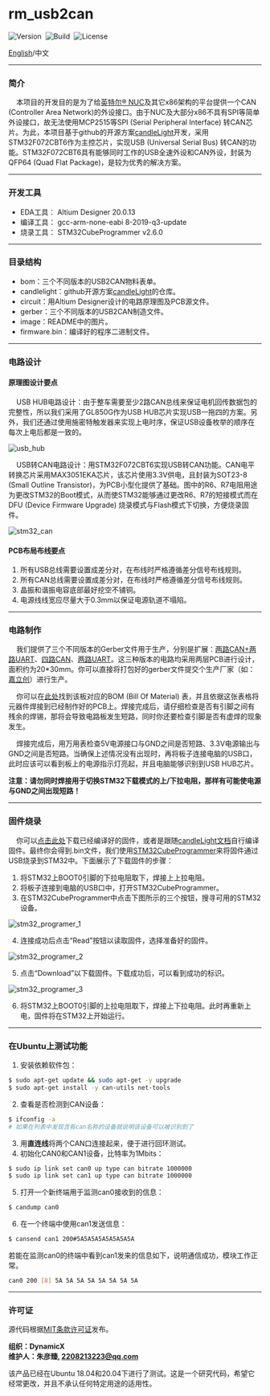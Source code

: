 # rm_usb2can

![Version](https://img.shields.io/badge/Version-1.0.3-brightgreen.svg)&nbsp;&nbsp;![Build](https://img.shields.io/badge/Build-Passed-success.svg)&nbsp;&nbsp;![License](https://img.shields.io/badge/License-MIT-blue.svg)

[English](https://github.com/rm-controls/rm_usb2can/blob/main/README.md)/中文

***

### 简介

&nbsp;&nbsp;&nbsp;&nbsp;本项目的开发目的是为了给[英特尔® NUC](https://www.intel.cn/content/www/cn/zh/products/details/nuc.html)及其它x86架构的平台提供一个CAN (Controller Area Network)的外设接口。由于NUC及大部分x86不具有SPI等简单外设接口，故无法使用MCP2515等SPI (Serial Peripheral Interface) 转CAN芯片。为此，本项目基于github的开源方案[candleLight](https://github.com/candle-usb/candleLight_fw/tree/master)开发，采用STM32F072CBT6作为主控芯片，实现USB (Universal Serial Bus) 转CAN的功能。STM32F072CBT6具有能够同时工作的USB全速外设和CAN外设，封装为QFP64 (Quad Flat Package)，是较为优秀的解决方案。

***

### 开发工具

+ EDA工具： Altium Designer 20.0.13
+ 编译工具： gcc-arm-none-eabi  8-2019-q3-update
+ 烧录工具： STM32CubeProgrammer v2.6.0

***

### 目录结构

+ bom：三个不同版本的USB2CAN物料表单。
+ candlelight：github开源方案[candleLight](https://github.com/candle-usb/candleLight_fw/tree/master)的仓库。
+ circuit：用Altium Designer设计的电路原理图及PCB源文件。
+ gerber：三个不同版本的USB2CAN制造文件。
+ image：README中的图片。
+ firmware.bin：编译好的程序二进制文件。

***

### 电路设计

#### 原理图设计要点

&nbsp;&nbsp;&nbsp;&nbsp;USB HUB电路设计：由于整车需要至少2路CAN总线来保证电机回传数据包的完整性，所以我们采用了GL850G作为USB HUB芯片实现USB一拖四的方案。另外，我们还通过使用施密特触发器来实现上电时序，保证USB设备枚举的顺序在每次上电后都是一致的。

![usb_hub](https://raw.githubusercontent.com/rm-controls/rm_usb2can/main/image/usb_hub.png)

&nbsp;&nbsp;&nbsp;&nbsp;USB转CAN电路设计：用STM32F072CBT6实现USB转CAN功能。CAN电平转换芯片采用MAX3051EKA芯片，该芯片使用3.3V供电，且封装为SOT23-8 (Small Outline Transistor)，为PCB小型化提供了基础。图中的R6、R7电阻用途为更改STM32的Boot模式，从而使STM32能够通过更改R6、R7的短接模式而在DFU (Device Firmware Upgrade) 烧录模式与Flash模式下切换，方便烧录固件。

![stm32_can](https://raw.githubusercontent.com/rm-controls/rm_usb2can/main/image/stm32_can.png)

#### PCB布局布线要点

1. 所有USB总线需要设置成差分对，在布线时严格遵循差分信号布线规则。
2. 所有CAN总线需要设置成差分对，在布线时严格遵循差分信号布线规则。
3. 晶振和谐振电容底部最好挖空不铺铜。
4. 电源线线宽应尽量大于0.3mm以保证电源轨道不塌陷。

***

### 电路制作

&nbsp;&nbsp;&nbsp;&nbsp;我们提供了三个不同版本的Gerber文件用于生产，分别是扩展：[两路CAN+两路UART](https://github.com/rm-controls/rm_usb2can/tree/main/gerber/2CAN%2B2UART)、[四路CAN](https://github.com/rm-controls/rm_usb2can/tree/main/gerber/4CAN)、[两路UART](https://github.com/rm-controls/rm_usb2can/tree/main/gerber/2UART)。这三种版本的电路均采用两层PCB进行设计，面积约为20*30mm。你可以直接将打包好的gerber文件提交个生产厂家（如：[嘉立创](https://www.jlc.com/#)）进行生产。

&nbsp;&nbsp;&nbsp;&nbsp;你可以在[此处](https://github.com/rm-controls/rm_usb2can/tree/main/bom)找到该板对应的BOM (Bill Of Material) 表，并且依据这张表格将元器件焊接到已经制作好的PCB上。焊接完成后，请仔细检查是否有引脚之间有残余的焊锡，那将会导致电路板发生短路，同时你还要检查引脚是否有虚焊的现象发生。

&nbsp;&nbsp;&nbsp;&nbsp;焊接完成后，用万用表检查5V电源接口与GND之间是否短路、3.3V电源输出与GND之间是否短路。当确保上述情况没有出现时，再将板子连接电脑的USB口，此时应该可以看到板上的电源指示灯亮起，并且电脑能够识别到USB HUB芯片。

**注意：请勿同时焊接用于切换STM32下载模式的上/下拉电阻，那样有可能使电源与GND之间出现短路！**

***

### 固件烧录

&nbsp;&nbsp;&nbsp;&nbsp;你可以[点击此处](https://raw.githubusercontent.com/rm-controls/rm_usb2can/main/firmware.bin)下载已经编译好的固件，或者是跟随[candleLight文档](https://github.com/candle-usb/candleLight_fw/tree/master#building)自行编译固件。最终你会得到.bin文件，我们使用[STM32CubeProgrammer](https://www.st.com/zh/development-tools/stm32cubeprog.html)来将固件通过USB烧录到STM32中。下面展示了下载固件的步骤：

1. 将STM32上BOOT0引脚的下拉电阻取下，焊接上上拉电阻。
2. 将板子连接到电脑的USB口中，打开STM32CubeProgrammer。
3. 在STM32CubeProgrammer中点击下图所示的三个按钮，搜寻可用的STM32设备。

![stm32_programer_1](https://raw.githubusercontent.com/rm-controls/rm_usb2can/main/image/stm32_programer_1.png)

4. 连接成功后点击“Read”按钮以读取固件，选择准备好的固件。

![stm32_programer_2](https://raw.githubusercontent.com/rm-controls/rm_usb2can/main/image/stm32_programer_2.png)

5. 点击“Download”以下载固件。下载成功后，可以看到成功的标识。

![stm32_programer_3](https://raw.githubusercontent.com/rm-controls/rm_usb2can/main/image/stm32_programer_3.png)

6. 将STM32上BOOT0引脚的上拉电阻取下，焊接上下拉电阻。此时再重新上电，固件将在STM32上开始运行。

***

### 在Ubuntu上测试功能

1. 安装依赖软件包：

```bash
$ sudo apt-get update && sudo apt-get -y upgrade
$ sudo apt-get install -y can-utils net-tools
```

2. 查看是否检测到CAN设备：

```bash
$ ifconfig -a
# 如果在列表中发现含有can名称的设备就说明该设备可以被识别到了
```

3. 用**直连线**将两个CAN口连接起来，便于进行回环测试。
4. 初始化CAN0和CAN1设备，比特率为1Mbits：

```bash
$ sudo ip link set can0 up type can bitrate 1000000
$ sudo ip link set can1 up type can bitrate 1000000
```

5. 打开一个新终端用于监测can0接收到的信息：

```bash
$ candump can0
```

6. 在一个终端中使用can1发送信息：

```bash
$ cansend can1 200#5A5A5A5A5A5A5A5A
```

若能在监测can0的终端中看到can1发来的信息如下，说明通信成功，模块工作正常。

```bash
can0 200 [8] 5A 5A 5A 5A 5A 5A 5A 5A
```

***

### 许可证

源代码根据[MIT条款许可证](https://github.com/rm-controls/rm_usb2can/blob/main/LICENSE)发布。

**组织：DynamicX <br>
维护人：朱彦臻, 2208213223@qq.com**

该产品已经在Ubuntu 18.04和20.04下进行了测试。这是一个研究代码，希望它经常更改，并且不承认任何特定用途的适用性。